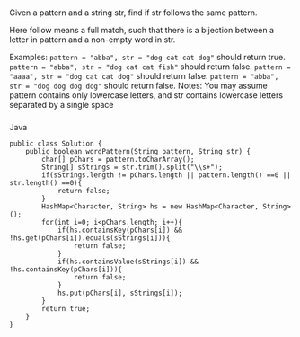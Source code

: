 ###
Given a pattern and a string str, find if str follows the same pattern.

Here follow means a full match, such that there is a bijection between a letter in pattern and a non-empty word in str.

Examples:
`pattern = "abba", str = "dog cat cat dog"` should return true.
`pattern = "abba", str = "dog cat cat fish"` should return false.
`pattern = "aaaa", str = "dog cat cat dog"` should return false.
`pattern = "abba", str = "dog dog dog dog"` should return false.
Notes:
You may assume pattern contains only lowercase letters, and str contains lowercase letters separated by a single space

###
Java

```
public class Solution {
    public boolean wordPattern(String pattern, String str) {
        char[] pChars = pattern.toCharArray();
        String[] sStrings = str.trim().split("\\s+");
        if(sStrings.length != pChars.length || pattern.length() ==0 || str.length() ==0){
            return false;
        }
        HashMap<Character, String> hs = new HashMap<Character, String>();
        for(int i=0; i<pChars.length; i++){
            if(hs.containsKey(pChars[i]) && !hs.get(pChars[i]).equals(sStrings[i])){
                return false;
            }
            if(hs.containsValue(sStrings[i]) && !hs.containsKey(pChars[i])){
                return false;
            }
            hs.put(pChars[i], sStrings[i]);
        }
        return true;
    }
}
```